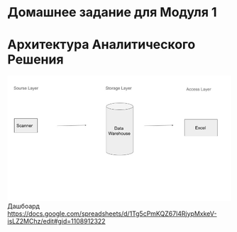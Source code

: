 # Домашнее задание для Модуля 1
# Архитектура Аналитического Решения
![Image](https://github.com/LiveFinn/feedback/blob/main/de101/module01/%D0%90%D1%80%D1%85%D0%B8%D1%82%D0%B5%D0%BA%D1%82%D1%83%D1%80%D0%B0%20%D0%B0%D0%BD%D0%B0%D0%BB%D0%B8%D1%82%D0%B8%D0%BA%D0%B8%20%D0%B4%D0%B0%D0%BD%D0%BD%D1%8B%D1%85.jpg)
Дашбоард
https://docs.google.com/spreadsheets/d/1Tg5cPmKQZ67l4RjypMxkeV-isLZ2MChz/edit#gid=1108912322
